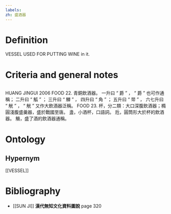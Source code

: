 ```yaml
---
labels: 
zh: 盛酒器
---
```


# Definition
VESSEL USED FOR PUTTING WINE in it.
# Criteria and general notes
## 
HUANG JINGUI 2006
FOOD 22. 青銅飲酒器。
一升曰 “ 爵 ” ， “ 爵 ” 也可作通稱；
二升曰 “ 觚 ” ；
三升曰 “ 觶 ” ，
四升曰 “ 角 ” ；
五升曰 “ 斝 ” ，
六七升曰 “ 觥 ” ，
“ 觥 ” 又作大飲酒器泛稱。
FOOD 23. 杯，分二類：大口深腹飲酒器；橢圓淺腹盛羹器，盛於戰國至唐。
盞，小酒杯，口語詞。
卮，圓筒形大於杯的飲酒器。
觴，盛了酒的飲酒器通稱。
# Ontology

## Hypernym
[[VESSEL]]
# Bibliography
- [[SUN JI]]
**漢代無知文化資料圖說** page 320

